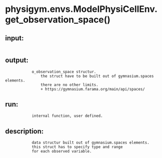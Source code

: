 # physigym.envs.ModelPhysiCellEnv.get_observation_space()


## input:
```

```

## output:
```
            o_observation_space structur.
                the struct have to be built out of gymnasium.spaces elements.
                there are no other limits.
                + https://gymnasium.farama.org/main/api/spaces/

```

## run:
```python
            internal function, user defined.

```

## description:
```
            data structur built out of gymnasium.spaces elements.
            this struct has to specify type and range
            for each observed variable.
        
```